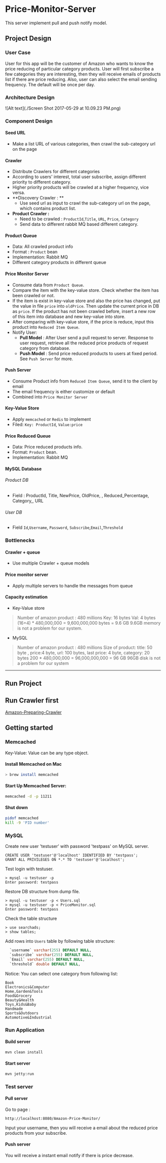 # Price-Monitor-Server
This server implement pull and push notify model.
## Project Design
### User Case
User for this app will be the customer of Amazon who wants to know the price reducing of particular category products. User will first subscribe a few categories they are interesting, then they will receive emails of products list if there are price reducing. Also, user can also select the email sending frequency. The default will be once per day. 

### Architecture Design
![Alt text](./Screen Shot 2017-05-29 at 10.09.23 PM.png)


###  Component Design
#### Seed URL
- Make a list URL of various categories, then crawl the sub-category url on the page

#### Crawler

- Distribute Crawlers for different categories
- According to users' interest, total user subscribe, assign different priority to different category. 
- Higher priority products will be crawled at a higher frequency, vice versa. 
- **Discovery Crawler : ** 
	- Use seed url as input to crawl the sub-category url on the page, which contains product list.
- **Product Crawler :**
	- Need to be crawled : `ProductId`,`Title`, `URL`, `Price`, `Category`
	- Send data to different rabbit MQ based different category.

#### Product Queue
- Data:  All crawled product info
- Format : `Product` bean
- Implementation:  Rabbit MQ
- Different category products in different queue

#### Price Monitor Server
- Consume data from `Product Queue`.
- Compare the item with the key-value store. Check whether the item has been crawled or not. 
- If the item is exist in key-value store and also the price has changed, put the value in file `price` into `oldPrice`. Then update the current price in DB as `price`. If the product has not been crawled before, insert a new row of this item into database and new key-value into store.
- After comparing with key-value store, if the price is reduce, input this product into `Reduced Item Queue`.
- Notify User:
	- **Pull Model** : After User send a pull request to server. Response to user request, retrieve all the reduced price products of request category from database.
	- **Push Model** :  Send price reduced products to users at fixed period. See `Push Server` for more.

#### Push Server
- Consume Product info from `Reduced Item Queue`, send it to the client by email
- The email frequency is either customize or default
- Combined into `Price Monitor Server`

#### Key-Value Store
- Apply `memcached` or `Redis` to implement
- Filed: `Key: ProductId`, `Value:price`

#### Price Reduced  Queue
- Data: Price reduced products info.
- Format:   `Product` bean.
- Implementation:  Rabbit MQ

#### MySQL Database
###### Product DB
- Field : ProductId, Title, NewPrice, OldPrice, , Reduced_Percentage, Category,, URL

###### User DB
-	Field `Id`,`Username`, `Password`, `Subscribe`,`Email`,`Threshold`




### Bottlenecks
#### Crawler + queue
- Use multiple Crawler + queue models

#### Price monitor server
- Apply multiple servers to handle the messages from queue

#### Capacity estimation
- Key-Value store
> Number of amazon product : 480 millions
> Key: 16 bytes
> Val: 4 bytes
> (16+4) * 480,000,000 = 9,600,000,000 bytes = 9.6 GB
> 9.6GB memory is not a problem for our system.

- MySQL
> Number of amazon product : 480 millions
> Size of product: title: 50 byte , price:4 byte, url: 100 bytes, last price: 4 byte, category: 20 bytes
> 200 * 480,000,000 = 96,000,000,000 = 96 GB
> 96GB disk is not a problem for our system

----
## Run Project
## Run Crawler first
[Amazon-Preparing-Crawler](https://github.com/xiayank/Amazon-Preparing-Crawler)
## Getting started

### Memcached
Key-Value: Value can be any type object.

#### Install Memcached on Mac
```bash
> brew install memcached
```

#### Start Up Memcached Server: 
```bash
memcached -d -p 11211
```
#### Shut down
```bash
pidof memcached
kill -9 'PID number'
```

### MySQL

Create new user 'testuser' with password 'testpass' on MySQL server.
```
CREATE USER 'testuser'@'localhost' IDENTIFIED BY 'testpass';
GRANT ALL PRIVILEGES ON *.* TO 'testuser'@'localhost';
```
Test login with testuser.
```
> mysql -u testuser -p
Enter password: testpass
```
Restore DB structure from dump file.
```
> mysql -u testuser -p < Users.sql
> mysql -u testuser -p < PriceMonitor.sql
Enter password: testpass
```
Check the table structure
```
> use searchads;
> show tables;
```
Add rows into `Users` table by following table structure:
```sql
  `username` varchar(255) DEFAULT NULL,
  `subscribe` varchar(255) DEFAULT NULL,
  `Email` varchar(255) DEFAULT NULL,
  `threshold` double DEFAULT NULL,
```
Notice: You can select one category from following list:
```text
Book
Electronics&Computer
Home,Garden&Tools
Food&Grocery
Beauty&Health
Toys,Kids&Baby
Handmade
Sports&Outdoors
Automotive&Industrial
```




### Run Application

#### Build server
```bash
mvn clean install
```
#### Start server
```bash
mvn jetty:run
```

### Test server
#### Pull server 
Go to page :
```
http://localhost:8080/Amazon-Price-Monitor/
```
Input your username, then you will receive a email about the reduced price products from your subscribe.

#### Push server
You will receive a instant email notify if there is price decrease. 